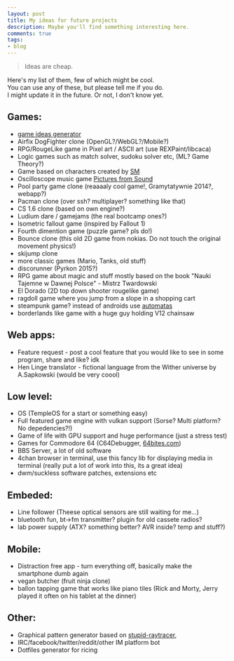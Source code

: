 ```yaml
---
layout: post
title: My ideas for future projects
description: Maybe you'll find something interesting here.
comments: true
tags:
- blog
---
```


>Ideas are cheap.

Here's my list of them, few of which might be cool.  
You can use any of these, but please tell me if you do.  
I might update it in the future. Or not, I don't know yet.

## Games:
  - [game ideas generator](http://orteil.dashnet.org/gamegen)
  - Airfix DogFighter clone (OpenGL?/WebGL?/Mobile?)
  - RPG/RougeLike game in Pixel art / ASCII art (use REXPaint/libcaca)
  - Logic games such as match solver, sudoku solver etc, (ML? Game Theory?)
  - Game based on characters created by [SM](https://www.facebook.com/rysowane/)
  - Oscilloscope music game [Pictures from Sound](https://www.youtube.com/watch?v=ZaTuFB5QXHo)
  - Pool party game clone (reaaaaly cool game!, Gramytatywnie 2014?, webapp?)
  - Pacman clone (over ssh? multiplayer? something like that)
  - CS 1.6 clone (based on own engine?)
  - Ludium dare / gamejams (the real bootcamp ones?)
  - Isometric fallout game (inspired by Fallout 1)
  - Fourth dimention game (puzzle game? pls do!)
  - Bounce clone (this old 2D game from nokias. Do not touch the original movement physics!)
  - skijump clone
  - more classic games (Mario, Tanks, old stuff)
  - discorunner (Pyrkon 2015?)
  - RPG game about magic and stuff mostly based on the book "Nauki Tajemne w Dawnej Polsce" - Mistrz Twardowski
  - El Dorado (2D top down shooter rougelike game)
  - ragdoll game where you jump from a slope in a shopping cart
  - steampunk game? instead of androids use [automatas](https://youtu.be/G-1LqhrsEw)
  - borderlands like game with a huge guy holding V12 chainsaw

## Web apps:
  - Feature request - post a cool feature that you would like to see in some program, share and like? idk
  - Hen Linge translator - fictional language from the Wither universe by A.Sapkowski (would be very coool)

## Low level:
  - OS (TempleOS for a start or something easy)
  - Full featured game engine with vulkan support (Sorse? Multi platform? No depedencies?!)
  - Game of life with GPU support and huge performance (just a stress test)
  - Games for Commodore 64 (C64Debugger, [64bites.com](https://64bites.com))
  - BBS Server, a lot of old software
  - 4chan browser in terminal, use this fancy lib for displaying media in terminal (really put a lot of work into this, its a great idea)
  - dwm/suckless software patches, extensions etc

## Embeded:
  - Line follower (Theese optical sensors are still waiting for me...)
  - bluetooth fun, bt->fm transmitter? plugin for old cassete radios?
  - lab power supply (ATX? something better? AVR inside? temp and stuff?)

## Mobile:
  - Distraction free app - turn everything off, basically make the smartphone dumb again
  - vegan butcher (fruit ninja clone)
  - ballon tapping game that works like piano tiles (Rick and Morty, Jerry played it often on his tablet at the dinner)

## Other:
  - Graphical pattern generator based on [stupid-raytracer](https://github.com/arturtamborski/c-playground/stupid-raytracer),
  - IRC/facebook/twitter/reddit/other IM platform bot
  - Dotfiles generator for ricing
